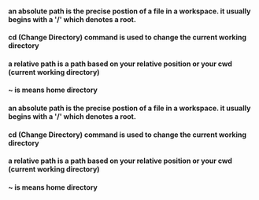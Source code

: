 #### an absolute path is the precise postion of a file in a workspace. it usually begins with a '/' which denotes a root.
#### cd (Change Directory) command is used to change the current working directory
#### a relative path is a path based on your relative position or your cwd (current working directory)
#### ~ is means home directory
#### an absolute path is the precise postion of a file in a workspace. it usually begins with a '/' which denotes a root.
#### cd (Change Directory) command is used to change the current working directory
#### a relative path is a path based on your relative position or your cwd (current working directory)
#### ~ is means home directory
